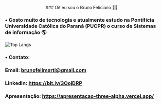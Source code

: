 <p align="center">
  ### Oi! eu sou o Bruno Feliciano 👨‍💻






### • Gosto muito de tecnologia e atualmente estudo na Pontíficia Universidade Católica do Paraná (PUCPR) o curso de Sistemas de informação 🌎 
![Top Langs](https://github-readme-stats.vercel.app/api/top-langs/?username=brunofell&hide_progress=true)

### • Contato: 
### Email: brunofelimarti@gmail.com
### Linkedin: https://bit.ly/3OojDRP
### Apresentação: https://apresentacao-three-alpha.vercel.app/
</p>
